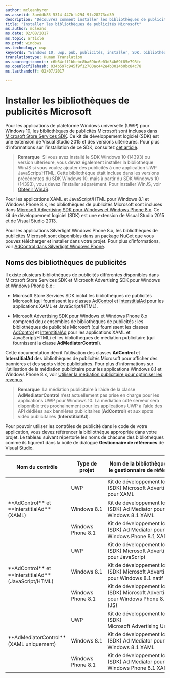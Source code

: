 ```yaml
---
author: mcleanbyron
ms.assetid: 3aeddb83-5314-447b-b294-9fc28273cd39
description: "Découvrez comment installer les bibliothèques de publicités Microsoft."
title: "Installer les bibliothèques de publicités Microsoft"
ms.author: mcleans
ms.date: 02/08/2017
ms.topic: article
ms.prod: windows
ms.technology: uwp
keywords: "windows 10, uwp, pub, publicités, installer, SDK, bibliothèques"
translationtype: Human Translation
ms.sourcegitcommit: c6b64cff1bbebc8ba69bc6e03d34b69f85e798fc
ms.openlocfilehash: 034b597c945f9f12700ac442e4b3014b0bc84c78
ms.lasthandoff: 02/07/2017

---
```


# <a name="install-the-microsoft-advertising-libraries"></a>Installer les bibliothèques de publicités Microsoft




Pour les applications de plateforme Windows universelle (UWP) pour Windows 10, les bibliothèques de publicités Microsoft sont incluses dans [Microsoft Store Services SDK](http://aka.ms/store-em-sdk). Ce kit de développement logiciel (SDK) est une extension de Visual Studio 2015 et des versions ultérieures. Pour plus d’informations sur l’installation de ce SDK, consultez [cet article](microsoft-store-services-sdk.md).

> **Remarque**&nbsp;&nbsp;Si vous avez installé le SDK Windows 10 (14393) ou version ultérieure, vous devez également installer la bibliothèque WinJS si vous voulez ajouter des publicités à une application UWP JavaScript/HTML. Cette bibliothèque était incluse dans les versions précédentes du SDK Windows 10, mais à partir du SDK Windows 10 (14393), vous devez l’installer séparément. Pour installer WinJS, voir [Obtenir WinJS](http://try.buildwinjs.com/download/GetWinJS/).

Pour les applications XAML et JavaScript/HTML pour Windows 8.1 et Windows Phone 8.x, les bibliothèques de publicités Microsoft sont incluses dans [Microsoft Advertising SDK pour Windows et Windows Phone 8.x](http://aka.ms/store-8-sdk). Ce kit de développement logiciel (SDK) est une extension de Visual Studio 2015 et de Visual Studio 2013.

Pour les applications Silverlight Windows Phone 8.x, les bibliothèques de publicités Microsoft sont disponibles dans un package NuGet que vous pouvez télécharger et installer dans votre projet. Pour plus d’informations, voir [AdControl dans Silverlight Windows Phone](adcontrol-in-windows-phone-silverlight.md).

## <a name="library-names-for-advertising"></a>Noms des bibliothèques de publicités


Il existe plusieurs bibliothèques de publicités différentes disponibles dans Microsoft Store Services SDK et Microsoft Advertising SDK pour Windows et Windows Phone 8.x :

* Microsoft Store Services SDK inclut les bibliothèques de publicités Microsoft (qui fournissent les classes [AdControl](https://msdn.microsoft.com/library/windows/apps/microsoft.advertising.winrt.ui.adcontrol.aspx) et [InterstitialAd](https://msdn.microsoft.com/library/windows/apps/microsoft.advertising.winrt.ui.interstitialad.aspx) pour les applications XAML et JavaScript/HTML).

* Microsoft Advertising SDK pour Windows et Windows Phone 8.x comprend deux ensembles de bibliothèques de publicités : les bibliothèques de publicités Microsoft (qui fournissent les classes [AdControl](https://msdn.microsoft.com/library/windows/apps/microsoft.advertising.winrt.ui.adcontrol.aspx) et [InterstitialAd](https://msdn.microsoft.com/library/windows/apps/microsoft.advertising.winrt.ui.interstitialad.aspx) pour les applications XAML et JavaScript/HTML) et les bibliothèques de médiation publicitaire (qui fournissent la classe **AdMediatorControl**).

Cette documentation décrit l’utilisation des classes **AdControl** et **InterstitialAd** des bibliothèques de publicités Microsoft pour afficher des bannières et des spots vidéo publicitaires. Pour plus d’informations sur l’utilisation de la médiation publicitaire pour les applications Windows 8.1 et Windows Phone 8.x, voir [Utiliser la médiation publicitaire pour optimiser les revenus](https://msdn.microsoft.com/library/windows/apps/xaml/dn864359.aspx).

>**Remarque**&nbsp;&nbsp;La médiation publicitaire à l’aide de la classe **AdMediatorControl** n’est actuellement pas prise en charge pour les applications UWP pour Windows 10. La médiation côté serveur sera disponible très prochainement pour les applications UWP à l’aide des API dédiées aux bannières publicitaires (**AdControl**) et aux spots vidéo publicitaires (**InterstitialAd**).

Pour pouvoir utiliser les contrôles de publicité dans le code de votre application, vous devez référencer la bibliothèque appropriée dans votre projet. Le tableau suivant répertorie les noms de chacune des bibliothèques comme ils figurent dans la boîte de dialogue **Gestionnaire de références** de Visual Studio.


<table>
    <thead>
        <tr><th>Nom du contrôle</th><th>Type de projet</th><th>Nom de la bibliothèque dans le gestionnaire de références</th><th>Numéro de version</th></tr>
    </thead>
    <tbody>
    <tr>
            <td rowspan="3">**AdControl** et **InterstitialAd** (XAML)</td>
            <td>UWP</td>
            <td>Kit de développement logiciel (SDK) Microsoft Advertising pour XAML</td>
            <td>10.0</td>
        </tr>
        <tr>
            <td>Windows 8.1</td>
            <td>Kit de développement logiciel (SDK) Ad Mediator pour Windows 8.1 XAML</td>
            <td>1.0</td>
        </tr>
        <tr>
            <td>Windows Phone 8.1</td>
            <td>Kit de développement logiciel (SDK) Ad Mediator pour Windows Phone 8.1 XAML</td>
            <td>1.0</td>
        </tr>
    <tr>
            <td rowspan="3">**AdControl** et **InterstitialAd** (JavaScript/HTML)</td>
            <td>UWP</td>
            <td>Kit de développement logiciel (SDK) Microsoft Advertising pour JavaScript</td>
            <td>10.0</td>
        </tr>
        <tr>
            <td>Windows 8.1</td>
            <td>Kit de développement logiciel (SDK) Microsoft Advertising pour Windows 8.1 natif (JS)</td>
            <td>8.5</td>
        </tr>
        <tr>
            <td>Windows Phone 8.1</td>
            <td>Kit de développement logiciel (SDK) Microsoft Advertising pour Windows Phone 8.1 natif (JS)</td>
            <td>8.5</td>
        </tr>
    <tr>
            <td rowspan="3">**AdMediatorControl** (XAML uniquement)</td>
            <td>UWP</td>
            <td>Kit de développement logiciel (SDK) Microsoft Advertising Universal</td>
            <td>1.0</td>
        </tr>
        <tr>
            <td>Windows 8.1</td>
            <td>Kit de développement logiciel (SDK) Ad Mediator pour Windows 8.1 XAML</td>
            <td>1.0</td>
        </tr>
        <tr>
            <td>Windows Phone 8.1</td>
            <td>Kit de développement logiciel (SDK) Ad Mediator pour Windows Phone 8.1 XAML</td>
            <td>1.0</td>
        </tr>
    </tbody>
</table>

 

 

 

